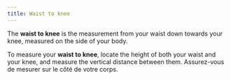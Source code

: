 ```yaml
---
title: Waist to knee
---
```


The **waist to knee** is the measurement from your waist down towards your knee, measured on the side of your body.

To measure your **waist to knee**, locate the height of both your waist and your knee, and measure the vertical distance between them. Assurez-vous de mesurer sur le côté de votre corps.
